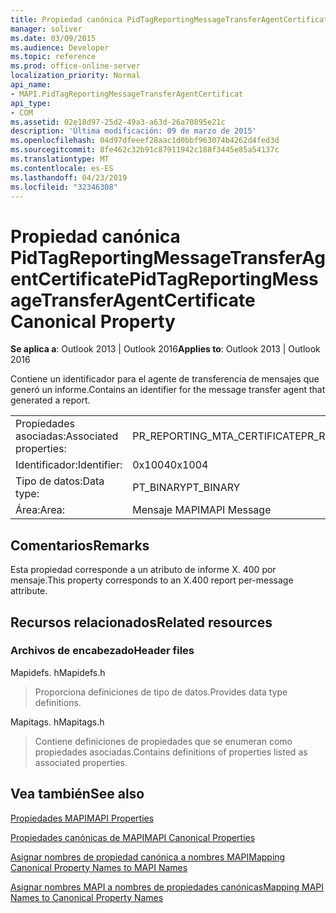 ```yaml
---
title: Propiedad canónica PidTagReportingMessageTransferAgentCertificate
manager: soliver
ms.date: 03/09/2015
ms.audience: Developer
ms.topic: reference
ms.prod: office-online-server
localization_priority: Normal
api_name:
- MAPI.PidTagReportingMessageTransferAgentCertificat
api_type:
- COM
ms.assetid: 02e18d97-25d2-49a3-a63d-26a70895e21c
description: 'Última modificación: 09 de marzo de 2015'
ms.openlocfilehash: 04d97dfeeef28aac1d0bbf963074b4262d4fed3d
ms.sourcegitcommit: 8fe462c32b91c87911942c188f3445e85a54137c
ms.translationtype: MT
ms.contentlocale: es-ES
ms.lasthandoff: 04/23/2019
ms.locfileid: "32346308"
---
```

# <a name="pidtagreportingmessagetransferagentcertificate-canonical-property"></a><span data-ttu-id="75471-103">Propiedad canónica PidTagReportingMessageTransferAgentCertificate</span><span class="sxs-lookup"><span data-stu-id="75471-103">PidTagReportingMessageTransferAgentCertificate Canonical Property</span></span>

  
  
<span data-ttu-id="75471-104">**Se aplica a**: Outlook 2013 | Outlook 2016</span><span class="sxs-lookup"><span data-stu-id="75471-104">**Applies to**: Outlook 2013 | Outlook 2016</span></span> 
  
<span data-ttu-id="75471-105">Contiene un identificador para el agente de transferencia de mensajes que generó un informe.</span><span class="sxs-lookup"><span data-stu-id="75471-105">Contains an identifier for the message transfer agent that generated a report.</span></span>
  
|||
|:-----|:-----|
|<span data-ttu-id="75471-106">Propiedades asociadas:</span><span class="sxs-lookup"><span data-stu-id="75471-106">Associated properties:</span></span>  <br/> |<span data-ttu-id="75471-107">PR_REPORTING_MTA_CERTIFICATE</span><span class="sxs-lookup"><span data-stu-id="75471-107">PR_REPORTING_MTA_CERTIFICATE</span></span>  <br/> |
|<span data-ttu-id="75471-108">Identificador:</span><span class="sxs-lookup"><span data-stu-id="75471-108">Identifier:</span></span>  <br/> |<span data-ttu-id="75471-109">0x1004</span><span class="sxs-lookup"><span data-stu-id="75471-109">0x1004</span></span>  <br/> |
|<span data-ttu-id="75471-110">Tipo de datos:</span><span class="sxs-lookup"><span data-stu-id="75471-110">Data type:</span></span>  <br/> |<span data-ttu-id="75471-111">PT_BINARY</span><span class="sxs-lookup"><span data-stu-id="75471-111">PT_BINARY</span></span>  <br/> |
|<span data-ttu-id="75471-112">Área:</span><span class="sxs-lookup"><span data-stu-id="75471-112">Area:</span></span>  <br/> |<span data-ttu-id="75471-113">Mensaje MAPI</span><span class="sxs-lookup"><span data-stu-id="75471-113">MAPI Message</span></span>  <br/> |
   
## <a name="remarks"></a><span data-ttu-id="75471-114">Comentarios</span><span class="sxs-lookup"><span data-stu-id="75471-114">Remarks</span></span>

<span data-ttu-id="75471-115">Esta propiedad corresponde a un atributo de informe X. 400 por mensaje.</span><span class="sxs-lookup"><span data-stu-id="75471-115">This property corresponds to an X.400 report per-message attribute.</span></span>
  
## <a name="related-resources"></a><span data-ttu-id="75471-116">Recursos relacionados</span><span class="sxs-lookup"><span data-stu-id="75471-116">Related resources</span></span>

### <a name="header-files"></a><span data-ttu-id="75471-117">Archivos de encabezado</span><span class="sxs-lookup"><span data-stu-id="75471-117">Header files</span></span>

<span data-ttu-id="75471-118">Mapidefs. h</span><span class="sxs-lookup"><span data-stu-id="75471-118">Mapidefs.h</span></span>
  
> <span data-ttu-id="75471-119">Proporciona definiciones de tipo de datos.</span><span class="sxs-lookup"><span data-stu-id="75471-119">Provides data type definitions.</span></span>
    
<span data-ttu-id="75471-120">Mapitags. h</span><span class="sxs-lookup"><span data-stu-id="75471-120">Mapitags.h</span></span>
  
> <span data-ttu-id="75471-121">Contiene definiciones de propiedades que se enumeran como propiedades asociadas.</span><span class="sxs-lookup"><span data-stu-id="75471-121">Contains definitions of properties listed as associated properties.</span></span>
    
## <a name="see-also"></a><span data-ttu-id="75471-122">Vea también</span><span class="sxs-lookup"><span data-stu-id="75471-122">See also</span></span>



[<span data-ttu-id="75471-123">Propiedades MAPI</span><span class="sxs-lookup"><span data-stu-id="75471-123">MAPI Properties</span></span>](mapi-properties.md)
  
[<span data-ttu-id="75471-124">Propiedades canónicas de MAPI</span><span class="sxs-lookup"><span data-stu-id="75471-124">MAPI Canonical Properties</span></span>](mapi-canonical-properties.md)
  
[<span data-ttu-id="75471-125">Asignar nombres de propiedad canónica a nombres MAPI</span><span class="sxs-lookup"><span data-stu-id="75471-125">Mapping Canonical Property Names to MAPI Names</span></span>](mapping-canonical-property-names-to-mapi-names.md)
  
[<span data-ttu-id="75471-126">Asignar nombres MAPI a nombres de propiedades canónicas</span><span class="sxs-lookup"><span data-stu-id="75471-126">Mapping MAPI Names to Canonical Property Names</span></span>](mapping-mapi-names-to-canonical-property-names.md)

